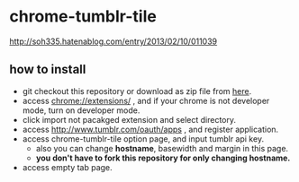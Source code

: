 # chrome-tumblr-tile

http://soh335.hatenablog.com/entry/2013/02/10/011039

## how to install

* git checkout this repository or download as zip file from [here](https://github.com/soh335/chrome-tumblr-tile/archive/master.zip).
* access [chrome://extensions/](chrome://extensions/) , and if your chrome is not developer mode, turn on developer mode.
* click import not pacakged extension and select directory. 
* access http://www.tumblr.com/oauth/apps , and register application.
* access chrome-tumblr-tile option page, and input tumblr api key. 
    * also you can change **hostname**, basewidth and margin in this page.
    * **you don't have to fork this repository for only changing hostname.**
* access empty tab page.
